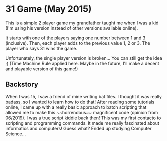 # 31 Game (May 2015)
This is a simple 2 player game my grandfather taught me when I was a kid (I'm using his version instead of other versions available online).

It starts with one of the players saying one number between 1 and 3 (inclusive). Then, each player adds to the previous value 1, 2 or 3. The player who says 31 wins the game.

Unfortunately, the single player version is broken... You can still get the idea ;) (Time Machine Rule applied here. Maybe in the future, I'll make a decent and playable version of this game!)

## Backstory
When I was 15, I saw a friend of mine writing bat files. I thought it was really badass, so I wanted to learn how to do that! After reading some tutorials online, I came up with a really basic approach to batch scripting that allowed me to make this \~~horrendous\~~ magnificent code (opinion from 06/2019). I was a true script kiddie back then!
This was my first contacto to scripting and programming commands. It made me really fascinated about informatics and computers! Guess what? Ended up studying Computer Science...

